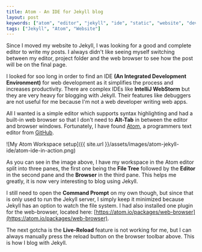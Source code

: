 ```yaml
---
title: Atom - An IDE for Jekyll blog
layout: post
keywords: ["atom", "editor", "jekyll", "ide", "static", "website", "development"]
tags: ["Jekyll", "Atom", "Website"]
---
```


Since I moved my website to Jekyll, I was looking for a good and complete editor to write my posts. I always didn't like seeing myself switching between my editor, project folder and the web browser to see how the post will be on the final page.

I looked for soo long in order to find an IDE **(An Integrated Development Environment)** for web development as it simplifies the process and increases productivity. There are complex IDEs like **IntelliJ WebStorm** but they are very heavy for blogging with Jekyll. Their features like debuggers are not useful for me because I'm not a web developer writing web apps.

All I wanted is a simple editor which supports syntax highlighting and had a built-in web browser so that I don't need to **Alt-Tab** in between the editor and browser windows. Fortunately, I have found [Atom](https://atom.io/), a programmers text editor from [GitHub](https://github.com/).

![My Atom Workspace setup]({{ site.url }}/assets/images/atom-jekyll-ide/atom-ide-in-action.png)

As you can see in the image above, I have my workspace in the Atom editor split into three panes, the first one being the **File Tree** followed by the **Editor** in the second pane and the **Browser** in the third pane. This helps me greatly, it is now very interesting to blog using Jekyll.

I still need to open the **Command Prompt** on my own though, but since that is only used to run the Jekyll server, I simply keep it minimized because Jekyll has an option to watch the file system. I had also installed one plugin for the web-browser, located here: [https://atom.io/packages/web-browser](https://atom.io/packages/web-browser).

The next gotcha is the **Live-Reload** feature is not working for me, but I can always manually press the reload button on the browser toolbar above. This is how I blog with Jekyll.
